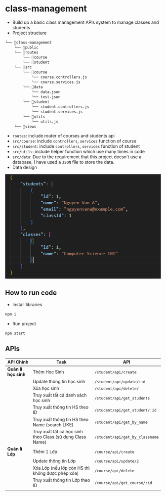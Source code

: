 # class-management

-   Build up a basic class management APIs system to manage classes and students
-   Project structure

```
└── 📁class-management
    └── 📁public
    └── 📁routes
        └── 📁course
        └── 📁student
    └── 📁src
        └── 📁course
            └── course.controllers.js
            └── course.services.js
        └── 📁data
            └── data.json
            └── test.json
        └── 📁student
            └── student.controllers.js
            └── student.services.js
        └── 📁utils
            └── utils.js
    └── 📁views
```

-   `routes`: include router of courses and students api
-   `src/course`: include `controllers`, `services` function of course
-   `src/student`: include `controllers`, `services` function of student
-   `src/utils`: include helper function which use many times in code
-   `src/data`: Due to the requirement that this project doesn't use a database, I have used a `JSON` file to store the data.
-   Data design

![image](./public/image.png)

## How to run code

-   Install libraries

```sh
npm i
```

-   Run project

```sh
npm start
```

## APIs

| API Chính            | Task                                                      | API                             |
| -------------------- | --------------------------------------------------------- | ------------------------------- |
| **Quản lí học sinh** | Thêm Học Sinh                                             | `/student/api/create`           |
|                      | Update thông tin học sinh                                 | `/student/api/update/:id`       |
|                      | Xóa học sinh                                              | `/student/api/delete/`          |
|                      | Truy xuất tất cả danh sách học sinh                       | `/student/api/get_students`     |
|                      | Truy xuất thông tin HS theo ID                            | `/student/api/get_student/:id`  |
|                      | Truy xuất thông tin HS theo Name (search LIKE)            | `/student/api/get_by_name`      |
|                      | Truy xuất tất cả học sinh theo Class (sử dụng Class Name) | `/student/api/get_by_classname` |
| **Quản lí Lớp**      | Thêm 1 Lớp                                                | `/course/api/create`            |
|                      | Update thông tin Lớp                                      | `/course/api/update/2`          |
|                      | Xóa Lớp (nếu lớp còn HS thì không được phép xóa)          | `/course/api/delete`            |
|                      | Truy xuất thông tin Lớp theo ID                           | `/course/api/get_course/:id `   |
|                      |                                                           |                                 |
